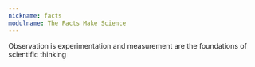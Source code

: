 ```yaml
---
nickname: facts
modulname: The Facts Make Science
---
```

Observation is experimentation and measurement are the foundations of scientific thinking
